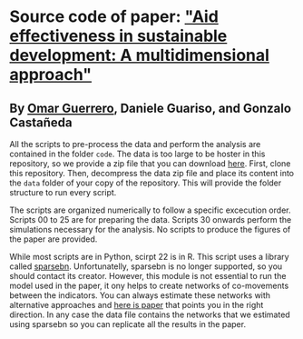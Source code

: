 # Source code of paper: ["Aid effectiveness in sustainable development: A multidimensional approach"](https://doi.org/10.1016/j.worlddev.2023.106256)

## By [Omar Guerrero](https://oguerr.com), Daniele Guariso, and Gonzalo Castañeda

All the scripts to pre-process the data and perform the analysis are contained in the folder `code`. The data is too large to be hoster in this repository, so we provide a zip file that you can download [here](https://www.dropbox.com/scl/fo/4kg6svoyo65qpimozekbl/AOiYdZOlndUrfm1otQ5jUo0?rlkey=0866hyu5mkb4df79bgvcvjkmp&dl=0). 
First, clone this repository.
Then, decompress the data zip file and place its content into the `data` folder of your copy of the repository. This will provide the folder structure to run every script.

The scripts are organized numerically to follow a specific excecution order.
Scripts 00 to 25 are for preparing the data.
Scripts 30 onwards perform the simulations necessary for the analysis.
No scripts to produce the figures of the paper are provided.

While most scripts are in Python, scirpt 22 is in R.
This script uses a library called [sparsebn](https://github.com/itsrainingdata/sparsebn).
Unfortunatelly, sparsebn is no longer supported, so you should contact its creator.
However, this module is not essential to run the model used in the paper, it ony helps to create networks of co-movements between the indicators.
You can always estimate these networks with alternative approaches and [here is paper](https://doi.org/10.1016/j.im.2020.103342) that points you in the right direction.
In any case the data file contains the networks that we estimated using sparsebn so you can replicate all the results in the paper.


